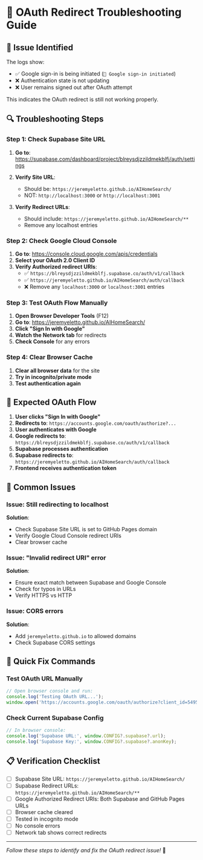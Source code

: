 # 🔧 OAuth Redirect Troubleshooting Guide

## 🚨 **Issue Identified**

The logs show:
- ✅ Google sign-in is being initiated (`🔐 Google sign-in initiated`)
- ❌ Authentication state is not updating
- ❌ User remains signed out after OAuth attempt

This indicates the OAuth redirect is still not working properly.

## 🔍 **Troubleshooting Steps**

### **Step 1: Check Supabase Site URL**

1. **Go to**: https://supabase.com/dashboard/project/blreysdjzzildmekblfj/auth/settings
2. **Verify Site URL**:
   - Should be: `https://jeremyeletto.github.io/AIHomeSearch/`
   - NOT: `http://localhost:3000` or `http://localhost:3001`

3. **Verify Redirect URLs**:
   - Should include: `https://jeremyeletto.github.io/AIHomeSearch/**`
   - Remove any localhost entries

### **Step 2: Check Google Cloud Console**

1. **Go to**: https://console.cloud.google.com/apis/credentials
2. **Select your OAuth 2.0 Client ID**
3. **Verify Authorized redirect URIs**:
   - ✅ `https://blreysdjzzildmekblfj.supabase.co/auth/v1/callback`
   - ✅ `https://jeremyeletto.github.io/AIHomeSearch/auth/callback`
   - ❌ Remove any `localhost:3000` or `localhost:3001` entries

### **Step 3: Test OAuth Flow Manually**

1. **Open Browser Developer Tools** (F12)
2. **Go to**: https://jeremyeletto.github.io/AIHomeSearch/
3. **Click "Sign In with Google"**
4. **Watch the Network tab** for redirects
5. **Check Console** for any errors

### **Step 4: Clear Browser Cache**

1. **Clear all browser data** for the site
2. **Try in incognito/private mode**
3. **Test authentication again**

## 🎯 **Expected OAuth Flow**

1. **User clicks "Sign In with Google"**
2. **Redirects to**: `https://accounts.google.com/oauth/authorize?...`
3. **User authenticates with Google**
4. **Google redirects to**: `https://blreysdjzzildmekblfj.supabase.co/auth/v1/callback`
5. **Supabase processes authentication**
6. **Supabase redirects to**: `https://jeremyeletto.github.io/AIHomeSearch/auth/callback`
7. **Frontend receives authentication token**

## 🚨 **Common Issues**

### **Issue: Still redirecting to localhost**
**Solution**: 
- Check Supabase Site URL is set to GitHub Pages domain
- Verify Google Cloud Console redirect URIs
- Clear browser cache

### **Issue: "Invalid redirect URI" error**
**Solution**:
- Ensure exact match between Supabase and Google Console
- Check for typos in URLs
- Verify HTTPS vs HTTP

### **Issue: CORS errors**
**Solution**:
- Add `jeremyeletto.github.io` to allowed domains
- Check Supabase CORS settings

## 🔧 **Quick Fix Commands**

### **Test OAuth URL Manually**
```javascript
// Open browser console and run:
console.log('Testing OAuth URL...');
window.open('https://accounts.google.com/oauth/authorize?client_id=549560236821-jirt3lhg99bvbhu31fvsqu3hlh3k4rii.apps.googleusercontent.com&redirect_uri=https://blreysdjzzildmekblfj.supabase.co/auth/v1/callback&response_type=code&scope=openid+email+profile');
```

### **Check Current Supabase Config**
```javascript
// In browser console:
console.log('Supabase URL:', window.CONFIG?.supabase?.url);
console.log('Supabase Key:', window.CONFIG?.supabase?.anonKey);
```

## 📋 **Verification Checklist**

- [ ] Supabase Site URL: `https://jeremyeletto.github.io/AIHomeSearch/`
- [ ] Supabase Redirect URLs: `https://jeremyeletto.github.io/AIHomeSearch/**`
- [ ] Google Authorized Redirect URIs: Both Supabase and GitHub Pages URLs
- [ ] Browser cache cleared
- [ ] Tested in incognito mode
- [ ] No console errors
- [ ] Network tab shows correct redirects

---

*Follow these steps to identify and fix the OAuth redirect issue!* 🚀
